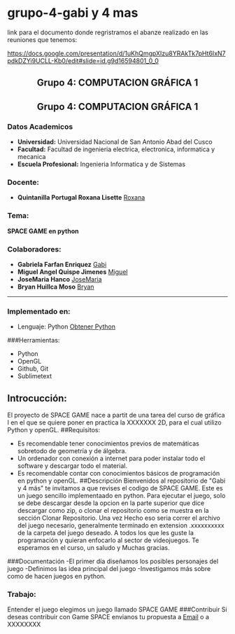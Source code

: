 # grupo-4-gabi y 4 mas

link para el documento donde regristramos el abanze realizado en las reuniones que tenemos:

https://docs.google.com/presentation/d/1uKhQmgpXIzu8YRAkTk7pHt6IxN7pdkDZYi9UCLL-Kb0/edit#slide=id.g9d16594801_0_0
## **<center>Grupo 4: COMPUTACION GRÁFICA 1</center>**
## **<center>Grupo 4: COMPUTACION GRÁFICA 1</center>**
### Datos Academicos

- **Universidad:** Universidad Nacional de San Antonio Abad del Cusco
- **Facultad:** Facultad de ingenieria electrica, electronica, informatica y mecanica
- **Escuela Profesional:** Ingenieria Informatica y de Sistemas

### Docente:
- **Quintanilla Portugal Roxana Lisette** [Roxana](https://github.com/nitanilla "Roxana")

### Tema:
 ****SPACE GAME en python****

### Colaboradores:
- **Gabriela Farfan Enriquez** [Gabi](https://github.com/gabrielafarfan1)
- **Miguel Angel Quispe Jimenes** [Miguel](https://github.com/miguel7891223 "Miguel")
- **JoseMaria Hanco** [JoseMaria](https://github.com/josemariahancco "JoseMaria")
- **Bryan Huillca Moso** [Bryan](https://github.com/BryanHuillcaMozo "Bryan")

---
### Implementado en:
- Lenguaje:  Python
[Obtener Python](https://www.python.org/downloads/)

###Herramientas:
- Python
- OpenGL
- Github, Git
- Sublimetext

## Introcucción:
El proyecto de SPACE GAME nace a partit de una tarea del curso de gráfica I en el que se quiere poner en practica la XXXXXXX 2D, para el cual utilizo Python y openGL.
##Requisitos:
- Es recomendable tener conocimientos previos de matemáticas sobretodo de geometría y de álgebra.
- Un ordenador con conexión a internet para poder instalar todo el software y descargar todo el material.
- Es recomendable contar con conocimientos básicos de programación en python y openGL.
##Descripción
Bienvenidos al repositorio de "Gabi y 4 más" te invitamos a que revises el codigo de SPACE GAME. Este es un juego sencillo implementaado en python. 
Para ejecutar el juego, solo se debe descargar desde la opcion en la parte superior que dice descargar como zip, o clonar el repositorio como se muestra en la sección Clonar Repositorio. Una vez Hecho eso seria correr el archivo del juego necesario, generalmente terminado en extension .xxxxxxxxxx de la carpeta del juego deseado.
A todos los que les guste la programación y quieran enfocarlo al sector de videojuegos.
Te esperamos en el curso, un saludo y Muchas gracias.

###Documentación
-El primer día diseñamos los posibles personajes del juego
-Definimos las idea principal del juego
-Investigamos más sobre como de hacen juegos en python.
### Trabajo:
Entender el juego elegimos un juego llamado SPACE GAME
###Contribuir
Si deseas contribuir con Game SPACE envianos tu propuesta a [Email](http://163525@unsaac.edu.pe "Email") o a XXXXXXXX
